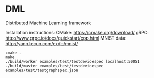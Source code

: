 # DML
Distributed Machine Learning framework

Installation instructions:
CMake: https://cmake.org/download/
gRPC: http://www.grpc.io/docs/quickstart/cpp.html
MNIST data: http://yann.lecun.com/exdb/mnist/

```
cmake .
make
./build/worker examples/test/testdevicespec localhost:50051
./build/master examples/test/testdevicespec examples/test/testgraphspec.json
```

